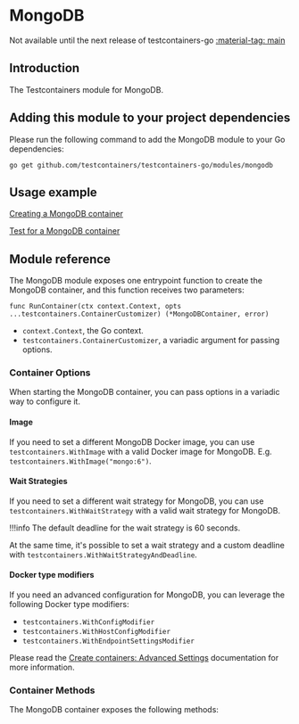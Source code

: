 # MongoDB

Not available until the next release of testcontainers-go <a href="https://github.com/testcontainers/testcontainers-go"><span class="tc-version">:material-tag: main</span></a>

## Introduction

The Testcontainers module for MongoDB.

## Adding this module to your project dependencies

Please run the following command to add the MongoDB module to your Go dependencies:

```
go get github.com/testcontainers/testcontainers-go/modules/mongodb
```

## Usage example

<!--codeinclude-->
[Creating a MongoDB container](../../modules/mongodb/mongodb.go)
<!--/codeinclude-->

<!--codeinclude-->
[Test for a MongoDB container](../../modules/mongodb/mongodb_test.go)
<!--/codeinclude-->

## Module reference

The MongoDB module exposes one entrypoint function to create the MongoDB container, and this function receives two parameters:

```golang
func RunContainer(ctx context.Context, opts ...testcontainers.ContainerCustomizer) (*MongoDBContainer, error)
```

- `context.Context`, the Go context.
- `testcontainers.ContainerCustomizer`, a variadic argument for passing options.

### Container Options

When starting the MongoDB container, you can pass options in a variadic way to configure it.

#### Image

If you need to set a different MongoDB Docker image, you can use `testcontainers.WithImage` with a valid Docker image
for MongoDB. E.g. `testcontainers.WithImage("mongo:6")`.

#### Wait Strategies

If you need to set a different wait strategy for MongoDB, you can use `testcontainers.WithWaitStrategy` with a valid wait strategy
for MongoDB.

!!!info
    The default deadline for the wait strategy is 60 seconds.

At the same time, it's possible to set a wait strategy and a custom deadline with `testcontainers.WithWaitStrategyAndDeadline`.

#### Docker type modifiers

If you need an advanced configuration for MongoDB, you can leverage the following Docker type modifiers:

- `testcontainers.WithConfigModifier`
- `testcontainers.WithHostConfigModifier`
- `testcontainers.WithEndpointSettingsModifier`

Please read the [Create containers: Advanced Settings](../features/creating_container.md#advanced-settings) documentation for more information.

### Container Methods

The MongoDB container exposes the following methods:
